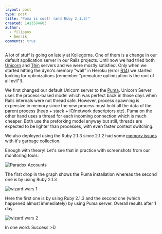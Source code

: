 ```yaml
---
layout: post
type: post
title: "Puma is cool! (and Ruby 2.1.3)"
created: 1413584683
author:
  - filippos
  - henrik
comments: true
---
```


A lot of stuff is going on lately at Kollegorna. One of them is a change in our default application server in our Rails projects. Until now we had tried both [Unicorn](http://unicorn.bogomips.org/) and [Thin](http://code.macournoyer.com/thin/) servers and we were mostly satisfied. Only when we started hitting the dyno's memory "wall" in Heroku (error [R14](https://devcenter.heroku.com/articles/error-codes#r14-memory-quota-exceeded)) we started looking for optimizations (remember "premature optimization is the root of all evil"!). 

We first changed our default Unicorn server to the [Puma](http://puma.io/). Unicorn Server uses the process-based model which was perfect back in those days when Rails internals were not thread safe. However, process spawning is expensive in memory since the new process must hold all the data of the parent process (heap + stack + IO/network descriptors etc). Puma on the other hand uses a thread for each incoming connection which is much cheaper. Both use the preforking model anyway but still, threads are expected to be lighter than processes, with even faster context switching.

We also deployed using the Ruby 2.1.3 since 2.1.2 had some [memory issues](https://bugs.ruby-lang.org/issues/9607) with it's garbage collection.

Enough with theory! Let's see that in practice with screenshots from our monitoring tools:

![Paradox Accounts](/images/2014/paradox-accounts.png)

The first drop in the graph shows the Puma installation whereas the second one is by using Ruby 2.1.3

![wizard wars 1](/images/2014/wizardwars1.png)

Here the first one is by using Ruby 2.1.3 and the second one (which happened almost immediately) by using Puma server. Overall results after 1 day:

![wizard wars 2](/images/2014/wizardwars2.png)

In one word: Success :-D



